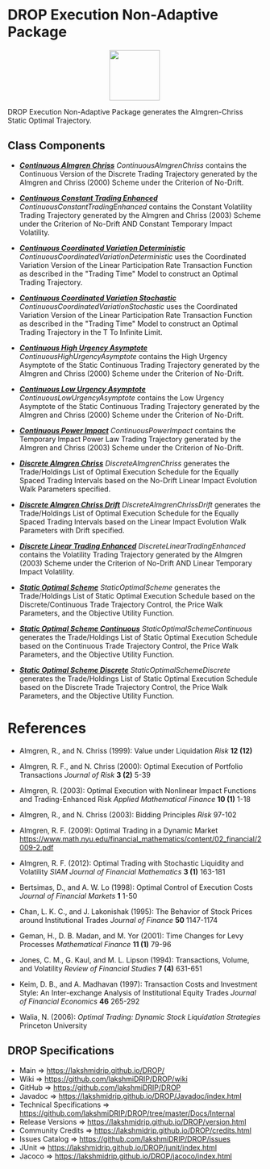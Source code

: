 # DROP Execution Non-Adaptive Package

<p align="center"><img src="https://github.com/lakshmiDRIP/DROP/blob/master/DRIP_Logo.gif?raw=true" width="100"></p>

DROP Execution Non-Adaptive Package generates the Almgren-Chriss Static Optimal Trajectory.

## Class Components

 * [***Continuous Almgren Chriss***](https://github.com/lakshmiDRIP/DROP/tree/master/src/main/java/org/drip/execution/nonadaptive/ContinuousAlmgrenChriss.java)
 <i>ContinuousAlmgrenChriss</i> contains the Continuous Version of the Discrete Trading Trajectory generated
 by the Almgren and Chriss (2000) Scheme under the Criterion of No-Drift.

 * [***Continuous Constant Trading Enhanced***](https://github.com/lakshmiDRIP/DROP/tree/master/src/main/java/org/drip/execution/nonadaptive/ContinuousConstantTradingEnhanced.java)
 <i>ContinuousConstantTradingEnhanced</i> contains the Constant Volatility Trading Trajectory generated by
 the Almgren and Chriss (2003) Scheme under the Criterion of No-Drift AND Constant Temporary Impact
 Volatility.

 * [***Continuous Coordinated Variation Deterministic***](https://github.com/lakshmiDRIP/DROP/tree/master/src/main/java/org/drip/execution/nonadaptive/ContinuousCoordinatedVariationDeterministic.java)
 <i>ContinuousCoordinatedVariationDeterministic</i> uses the Coordinated Variation Version of the Linear
 Participation Rate Transaction Function as described in the "Trading Time" Model to construct an Optimal
 Trading Trajectory.

 * [***Continuous Coordinated Variation Stochastic***](https://github.com/lakshmiDRIP/DROP/tree/master/src/main/java/org/drip/execution/nonadaptive/ContinuousCoordinatedVariationStochastic.java)
 <i>ContinuousCoordinatedVariationStochastic</i> uses the Coordinated Variation Version of the Linear
 Participation Rate Transaction Function as described in the "Trading Time" Model to construct an Optimal
 Trading Trajectory in the T To Infinite Limit.

 * [***Continuous High Urgency Asymptote***](https://github.com/lakshmiDRIP/DROP/tree/master/src/main/java/org/drip/execution/nonadaptive/ContinuousHighUrgencyAsymptote.java)
 <i>ContinuousHighUrgencyAsymptote</i> contains the High Urgency Asymptote of the Static Continuous Trading
 Trajectory generated by the Almgren and Chriss (2000) Scheme under the Criterion of No-Drift.

 * [***Continuous Low Urgency Asymptote***](https://github.com/lakshmiDRIP/DROP/tree/master/src/main/java/org/drip/execution/nonadaptive/ContinuousLowUrgencyAsymptote.java)
 <i>ContinuousLowUrgencyAsymptote</i> contains the Low Urgency Asymptote of the Static Continuous Trading
 Trajectory generated by the Almgren and Chriss (2000) Scheme under the Criterion of No-Drift.

 * [***Continuous Power Impact***](https://github.com/lakshmiDRIP/DROP/tree/master/src/main/java/org/drip/execution/nonadaptive/ContinuousPowerImpact.java)
 <i>ContinuousPowerImpact</i> contains the Temporary Impact Power Law Trading Trajectory generated by the
 Almgren and Chriss (2003) Scheme under the Criterion of No-Drift.

 * [***Discrete Almgren Chriss***](https://github.com/lakshmiDRIP/DROP/tree/master/src/main/java/org/drip/execution/nonadaptive/DiscreteAlmgrenChriss.java)
 <i>DiscreteAlmgrenChriss</i> generates the Trade/Holdings List of Optimal Execution Schedule for the Equally
 Spaced Trading Intervals based on the No-Drift Linear Impact Evolution Walk Parameters specified.

 * [***Discrete Almgren Chriss Drift***](https://github.com/lakshmiDRIP/DROP/tree/master/src/main/java/org/drip/execution/nonadaptive/DiscreteAlmgrenChrissDrift.java)
 <i>DiscreteAlmgrenChrissDrift</i> generates the Trade/Holdings List of Optimal Execution Schedule for the
 Equally Spaced Trading Intervals based on the Linear Impact Evolution Walk Parameters with Drift specified.

 * [***Discrete Linear Trading Enhanced***](https://github.com/lakshmiDRIP/DROP/tree/master/src/main/java/org/drip/execution/nonadaptive/DiscreteLinearTradingEnhanced.java)
 <i>DiscreteLinearTradingEnhanced</i> contains the Volatility Trading Trajectory generated by the Almgren
 (2003) Scheme under the Criterion of No-Drift AND Linear Temporary Impact Volatility.

 * [***Static Optimal Scheme***](https://github.com/lakshmiDRIP/DROP/tree/master/src/main/java/org/drip/execution/nonadaptive/StaticOptimalScheme.java)
 <i>StaticOptimalScheme</i> generates the Trade/Holdings List of Static Optimal Execution Schedule based on
 the Discrete/Continuous Trade Trajectory Control, the Price Walk Parameters, and the Objective Utility
 Function.

 * [***Static Optimal Scheme Continuous***](https://github.com/lakshmiDRIP/DROP/tree/master/src/main/java/org/drip/execution/nonadaptive/StaticOptimalSchemeContinuous.java)
 <i>StaticOptimalSchemeContinuous</i> generates the Trade/Holdings List of Static Optimal Execution Schedule
 based on the Continuous Trade Trajectory Control, the Price Walk Parameters, and the Objective Utility
 Function.

 * [***Static Optimal Scheme Discrete***](https://github.com/lakshmiDRIP/DROP/tree/master/src/main/java/org/drip/execution/nonadaptive/StaticOptimalSchemeDiscrete.java)
 <i>StaticOptimalSchemeDiscrete</i> generates the Trade/Holdings List of Static Optimal Execution Schedule
 based on the Discrete Trade Trajectory Control, the Price Walk Parameters, and the Objective Utility
 Function.


# References

 * Almgren, R., and N. Chriss (1999): Value under Liquidation <i>Risk</i> <b>12 (12)</b>

 * Almgren, R. F., and N. Chriss (2000): Optimal Execution of Portfolio Transactions <i>Journal of Risk</i>
 	<b>3 (2)</b> 5-39

 * Almgren, R. (2003): Optimal Execution with Nonlinear Impact Functions and Trading-Enhanced Risk <i>Applied
 	Mathematical Finance</i> <b>10 (1)</b> 1-18

 * Almgren, R., and N. Chriss (2003): Bidding Principles <i>Risk</i> 97-102

 * Almgren, R. F. (2009): Optimal Trading in a Dynamic Market
 	https://www.math.nyu.edu/financial_mathematics/content/02_financial/2009-2.pdf

 * Almgren, R. F. (2012): Optimal Trading with Stochastic Liquidity and Volatility <i>SIAM Journal of
 	Financial Mathematics</i> <b>3 (1)</b> 163-181

 * Bertsimas, D., and A. W. Lo (1998): Optimal Control of Execution Costs <i>Journal of Financial Markets</i>
 	<b>1</b> 1-50

 * Chan, L. K. C., and J. Lakonishak (1995): The Behavior of Stock Prices around Institutional Trades
 	<i>Journal of Finance</i> <b>50</b> 1147-1174

 * Geman, H., D. B. Madan, and M. Yor (2001): Time Changes for Levy Processes <i>Mathematical Finance</i>
 	<b>11 (1)</b> 79-96

 * Jones, C. M., G. Kaul, and M. L. Lipson (1994): Transactions, Volume, and Volatility <i>Review of
 	Financial Studies</i> <b>7 (4)</b> 631-651

 * Keim, D. B., and A. Madhavan (1997): Transaction Costs and Investment Style: An Inter-exchange Analysis of
 	Institutional Equity Trades <i>Journal of Financial Economics</i> <b>46</b> 265-292

 * Walia, N. (2006): <i>Optimal Trading: Dynamic Stock Liquidation Strategies</i> Princeton University


## DROP Specifications

 * Main                     => https://lakshmidrip.github.io/DROP/
 * Wiki                     => https://github.com/lakshmiDRIP/DROP/wiki
 * GitHub                   => https://github.com/lakshmiDRIP/DROP
 * Javadoc                  => https://lakshmidrip.github.io/DROP/Javadoc/index.html
 * Technical Specifications => https://github.com/lakshmiDRIP/DROP/tree/master/Docs/Internal
 * Release Versions         => https://lakshmidrip.github.io/DROP/version.html
 * Community Credits        => https://lakshmidrip.github.io/DROP/credits.html
 * Issues Catalog           => https://github.com/lakshmiDRIP/DROP/issues
 * JUnit                    => https://lakshmidrip.github.io/DROP/junit/index.html
 * Jacoco                   => https://lakshmidrip.github.io/DROP/jacoco/index.html
